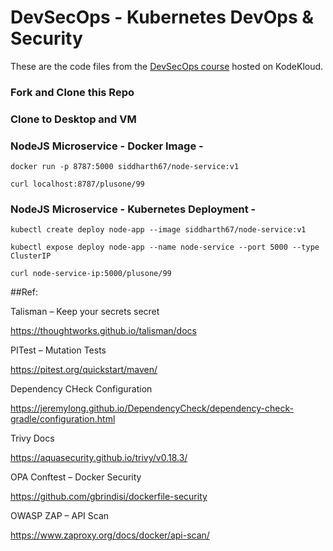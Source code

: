 
# DevSecOps - Kubernetes DevOps & Security

These are the code files from the [DevSecOps course](https://kodekloud.com/courses/devsecops/) hosted on KodeKloud.


### Fork and Clone this Repo

### Clone to Desktop and VM

### NodeJS Microservice - Docker Image -

`docker run -p 8787:5000 siddharth67/node-service:v1`

`curl localhost:8787/plusone/99`
 
### NodeJS Microservice - Kubernetes Deployment -
`kubectl create deploy node-app --image siddharth67/node-service:v1`

`kubectl expose deploy node-app --name node-service --port 5000 --type ClusterIP`

`curl node-service-ip:5000/plusone/99`

##Ref:

Talisman – Keep your secrets secret

https://thoughtworks.github.io/talisman/docs

PITest – Mutation Tests

https://pitest.org/quickstart/maven/

Dependency CHeck  Configuration

https://jeremylong.github.io/DependencyCheck/dependency-check-gradle/configuration.html

Trivy Docs

https://aquasecurity.github.io/trivy/v0.18.3/

OPA Conftest – Docker Security

https://github.com/gbrindisi/dockerfile-security

OWASP ZAP – API Scan

https://www.zaproxy.org/docs/docker/api-scan/
